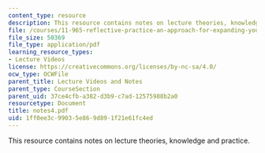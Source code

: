 ```yaml
---
content_type: resource
description: This resource contains notes on lecture theories, knowledge and practice.
file: /courses/11-965-reflective-practice-an-approach-for-expanding-your-learning-frontiers-january-iap-2007/1ff0ee3c99035e869d891f21e61fc4ed_notes4.pdf
file_size: 50369
file_type: application/pdf
learning_resource_types:
- Lecture Videos
license: https://creativecommons.org/licenses/by-nc-sa/4.0/
ocw_type: OCWFile
parent_title: Lecture Videos and Notes
parent_type: CourseSection
parent_uid: 37ce4cfb-a382-d3b9-c7ad-12575988b2a0
resourcetype: Document
title: notes4.pdf
uid: 1ff0ee3c-9903-5e86-9d89-1f21e61fc4ed
---
```

This resource contains notes on lecture theories, knowledge and practice.